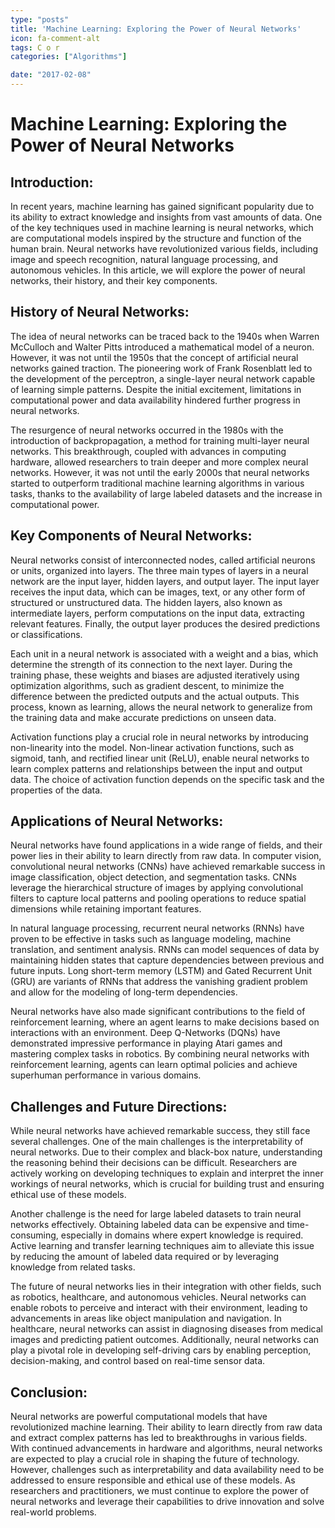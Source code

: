 ```yaml
---
type: "posts"
title: 'Machine Learning: Exploring the Power of Neural Networks'
icon: fa-comment-alt
tags: C o r
categories: ["Algorithms"]

date: "2017-02-08"
---
```




# Machine Learning: Exploring the Power of Neural Networks

## Introduction:
In recent years, machine learning has gained significant popularity due to its ability to extract knowledge and insights from vast amounts of data. One of the key techniques used in machine learning is neural networks, which are computational models inspired by the structure and function of the human brain. Neural networks have revolutionized various fields, including image and speech recognition, natural language processing, and autonomous vehicles. In this article, we will explore the power of neural networks, their history, and their key components. 

## History of Neural Networks:
The idea of neural networks can be traced back to the 1940s when Warren McCulloch and Walter Pitts introduced a mathematical model of a neuron. However, it was not until the 1950s that the concept of artificial neural networks gained traction. The pioneering work of Frank Rosenblatt led to the development of the perceptron, a single-layer neural network capable of learning simple patterns. Despite the initial excitement, limitations in computational power and data availability hindered further progress in neural networks.

The resurgence of neural networks occurred in the 1980s with the introduction of backpropagation, a method for training multi-layer neural networks. This breakthrough, coupled with advances in computing hardware, allowed researchers to train deeper and more complex neural networks. However, it was not until the early 2000s that neural networks started to outperform traditional machine learning algorithms in various tasks, thanks to the availability of large labeled datasets and the increase in computational power.

## Key Components of Neural Networks:
Neural networks consist of interconnected nodes, called artificial neurons or units, organized into layers. The three main types of layers in a neural network are the input layer, hidden layers, and output layer. The input layer receives the input data, which can be images, text, or any other form of structured or unstructured data. The hidden layers, also known as intermediate layers, perform computations on the input data, extracting relevant features. Finally, the output layer produces the desired predictions or classifications.

Each unit in a neural network is associated with a weight and a bias, which determine the strength of its connection to the next layer. During the training phase, these weights and biases are adjusted iteratively using optimization algorithms, such as gradient descent, to minimize the difference between the predicted outputs and the actual outputs. This process, known as learning, allows the neural network to generalize from the training data and make accurate predictions on unseen data.

Activation functions play a crucial role in neural networks by introducing non-linearity into the model. Non-linear activation functions, such as sigmoid, tanh, and rectified linear unit (ReLU), enable neural networks to learn complex patterns and relationships between the input and output data. The choice of activation function depends on the specific task and the properties of the data.

## Applications of Neural Networks:
Neural networks have found applications in a wide range of fields, and their power lies in their ability to learn directly from raw data. In computer vision, convolutional neural networks (CNNs) have achieved remarkable success in image classification, object detection, and segmentation tasks. CNNs leverage the hierarchical structure of images by applying convolutional filters to capture local patterns and pooling operations to reduce spatial dimensions while retaining important features.

In natural language processing, recurrent neural networks (RNNs) have proven to be effective in tasks such as language modeling, machine translation, and sentiment analysis. RNNs can model sequences of data by maintaining hidden states that capture dependencies between previous and future inputs. Long short-term memory (LSTM) and Gated Recurrent Unit (GRU) are variants of RNNs that address the vanishing gradient problem and allow for the modeling of long-term dependencies.

Neural networks have also made significant contributions to the field of reinforcement learning, where an agent learns to make decisions based on interactions with an environment. Deep Q-Networks (DQNs) have demonstrated impressive performance in playing Atari games and mastering complex tasks in robotics. By combining neural networks with reinforcement learning, agents can learn optimal policies and achieve superhuman performance in various domains.

## Challenges and Future Directions:
While neural networks have achieved remarkable success, they still face several challenges. One of the main challenges is the interpretability of neural networks. Due to their complex and black-box nature, understanding the reasoning behind their decisions can be difficult. Researchers are actively working on developing techniques to explain and interpret the inner workings of neural networks, which is crucial for building trust and ensuring ethical use of these models.

Another challenge is the need for large labeled datasets to train neural networks effectively. Obtaining labeled data can be expensive and time-consuming, especially in domains where expert knowledge is required. Active learning and transfer learning techniques aim to alleviate this issue by reducing the amount of labeled data required or by leveraging knowledge from related tasks.

The future of neural networks lies in their integration with other fields, such as robotics, healthcare, and autonomous vehicles. Neural networks can enable robots to perceive and interact with their environment, leading to advancements in areas like object manipulation and navigation. In healthcare, neural networks can assist in diagnosing diseases from medical images and predicting patient outcomes. Additionally, neural networks can play a pivotal role in developing self-driving cars by enabling perception, decision-making, and control based on real-time sensor data.

## Conclusion:
Neural networks are powerful computational models that have revolutionized machine learning. Their ability to learn directly from raw data and extract complex patterns has led to breakthroughs in various fields. With continued advancements in hardware and algorithms, neural networks are expected to play a crucial role in shaping the future of technology. However, challenges such as interpretability and data availability need to be addressed to ensure responsible and ethical use of these models. As researchers and practitioners, we must continue to explore the power of neural networks and leverage their capabilities to drive innovation and solve real-world problems.